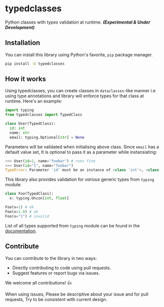 # typedclasses
Python classes with types validation at runtime. ***(Experimental & Under Development)***

## Installation
You can install this library using Python's favorite, `pip` package manager.

```sh
pip install -U typedclasses
```

## How it works
Using typedclasses, you can create classes in `dataclasses`-like manner i.e using type annotations and library will enforce types for
that class at runtime. Here's an example:

```py
import typing
from typedclasses import TypedClass

class User(TypedClass):
  id: int
  name: str
  email: typing.Optional[str] = None
```

Parameters will be validated when initialising above class. Since `email` has a default value set, It is optional to pass
it as a parameter while instansiating:

```py
>>> User(id=1, name="foobar") # runs fine
>>> User(id="1", name="foobar")
TypeError: Parameter 'id' must be an instance of <class 'int'>, <class 'str'> is unsupported.
```

This library also provides validation for *various* generic types from `typing` module:

```py
class Foo(TypedClass):
  x: typing.Union[int, float]

Foo(x=1) # ok
Foo(x=1.0) # ok
Foo(x="1") # invalid
```

List of all types supported from `typing` module can be found in the [documentation](https://github.com/nerdguyahmad/typedclasses/wiki).

## Contribute
You can contribute to the library in two ways:

- Directly contributing to code using pull requests.
- Suggest features or report bugs via issues.

We welcome all contributions! 👍

When using issues, Please be descriptive about your issue and for pull requests, Try to be consistent with current design.
